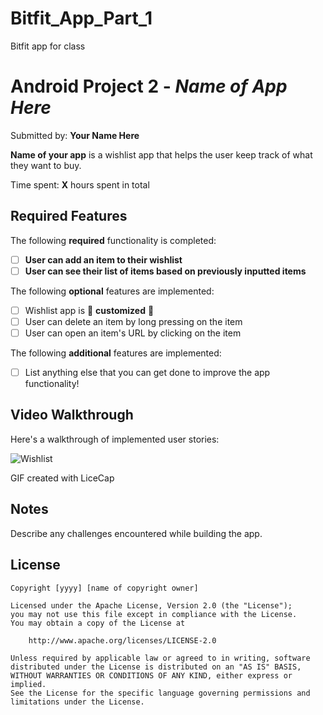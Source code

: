# Bitfit_App_Part_1
 Bitfit app for class


# Android Project 2 - *Name of App Here*

Submitted by: **Your Name Here**

**Name of your app** is a wishlist app that helps the user keep track of what they want to buy.

Time spent: **X** hours spent in total

## Required Features

The following **required** functionality is completed:

- [ ] **User can add an item to their wishlist**
- [ ] **User can see their list of items based on previously inputted items**

The following **optional** features are implemented:

- [ ] Wishlist app is 🎨 **customized** 🎨
- [ ] User can delete an item by long pressing on the item
- [ ] User can open an item's URL by clicking on the item

The following **additional** features are implemented:

* [ ] List anything else that you can get done to improve the app functionality!

## Video Walkthrough

Here's a walkthrough of implemented user stories:

![Wishlist](https://user-images.githubusercontent.com/56139859/196946816-dec4623e-1f03-4330-bb52-8777e2674c61.gif)


<!-- Replace this with whatever GIF tool you used! -->
GIF created with LiceCap

<!-- Recommended tools:
[Kap](https://getkap.co/) for macOS
[ScreenToGif](https://www.screentogif.com/) for Windows
[peek](https://github.com/phw/peek) for Linux. -->

## Notes

Describe any challenges encountered while building the app.

## License

    Copyright [yyyy] [name of copyright owner]

    Licensed under the Apache License, Version 2.0 (the "License");
    you may not use this file except in compliance with the License.
    You may obtain a copy of the License at

        http://www.apache.org/licenses/LICENSE-2.0

    Unless required by applicable law or agreed to in writing, software
    distributed under the License is distributed on an "AS IS" BASIS,
    WITHOUT WARRANTIES OR CONDITIONS OF ANY KIND, either express or implied.
    See the License for the specific language governing permissions and
    limitations under the License.
